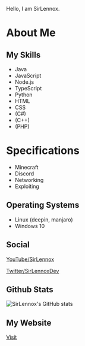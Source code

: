 Hello, I am SirLennox.

# About Me

## My Skills
- Java
- JavaScript
- Node.js
- TypeScript
- Python
- HTML
- CSS
- (C#)
- (C++)
- (PHP)

# Specifications
- Minecraft
- Discord
- Networking
- Exploiting

## Operating Systems
- Linux (deepin, manjaro)
- Windows 10


## Social

[YouTube/SirLennox](https://youtube.com/channel/UCaohO-Gcx6HKJ2x-ns-T04Q)

[Twitter/SirLennoxDev](https://twitter.com/SirLennoxDev)

## Github Stats

![SirLennox's GitHub stats](https://github-readme-stats.vercel.app/api?username=SirLennox&show_icons=true&theme=radical&title_color=ff006e&text_color=cd63ff&icon_color=ff0087)

## My Website
[Visit](https://sirlennox.ams-01.rexum.space/)
